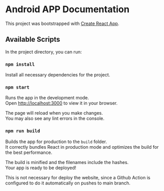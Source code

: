 # Android APP Documentation

This project was bootstrapped with [Create React App](https://github.com/facebook/create-react-app).

## Available Scripts

In the project directory, you can run:

### `npm install`

Install all necessary dependencies for the project.

### `npm start`

Runs the app in the development mode.\
Open [http://localhost:3000](http://localhost:3000) to view it in your browser.

The page will reload when you make changes.\
You may also see any lint errors in the console.

### `npm run build`

Builds the app for production to the `build` folder.\
It correctly bundles React in production mode and optimizes the build for the best performance.

The build is minified and the filenames include the hashes.\
Your app is ready to be deployed!

This is not necessary for deploy the website, since a Github Action is configured to do it automatically on pushes to main branch.
